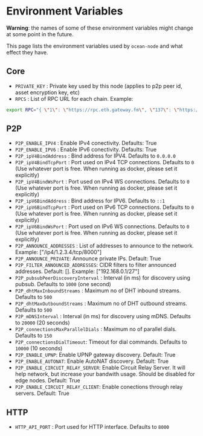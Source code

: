 # Environment Variables

**Warning**: the names of some of these environment variables might change at some point in the future.

This page lists the environment variables used by `ocean-node` and what effect
they have.

## Core

- `PRIVATE_KEY` : Private key used by this node (applies to p2p peer id, asset encryption key, etc)
- `RPCS` : List of RPC URL for each chain. Example:

```bash
export RPC="{ \"1\": \"https://rpc.eth.gateway.fm\", \"137\": \"https://polygon.meowrpc.com\", \"80001\": \"https://rpc-mumbai.maticvigil.com\" }"
```

## P2P

- `P2P_ENABLE_IPV4` : Enable IPv4 conectivity. Defaults: True
- `P2P_ENABLE_IPV6` : Enable IPv6 conectivity. Defaults: True
- `P2P_ipV4BindAddress` : Bind address for IPV4. Defaults to `0.0.0.0`
- `P2P_ipV4BindTcpPort` : Port used on IPv4 TCP connections. Defaults to `0` (Use whatever port is free. When running as docker, please set it explicitly)
- `P2P_ipV4BindWsPort` : Port used on IPv4 WS connections. Defaults to `0` (Use whatever port is free. When running as docker, please set it explicitly)
- `P2P_ipV6BindAddress` : Bind address for IPV6. Defaults to `::1`
- `P2P_ipV6BindTcpPort` : Port used on IPv6 TCP connections. Defaults to `0` (Use whatever port is free. When running as docker, please set it explicitly)
- `P2P_ipV6BindWsPort` : Port used on IPv6 WS connections. Defaults to `0` (Use whatever port is free. When running as docker, please set it explicitly)
- `P2P_ANNOUNCE_ADDRESSES` : List of addresses to announce to the network. Example: ["/ip4/1.2.3.4/tcp/8000"]
- `P2P_ANNOUNCE_PRIVATE`: Announce private IPs. Default: True
- `P2P_FILTER_ANNOUNCED_ADDRESSES`: CIDR filters to filter announced addresses. Default: []. Example: ["192.168.0.1/27"]
- `P2P_pubsubPeerDiscoveryInterval` : Interval (in ms) for discovery using pubsub. Defaults to `1000` (one second)
- `P2P_dhtMaxInboundStreams` : Maximum no of DHT inbound streams. Defaults to `500`
- `P2P_dhtMaxOutboundStreams` : Maximum no of DHT outbound streams. Defaults to `500`
- `P2P_mDNSInterval` : Interval (in ms) for discovery using mDNS. Defaults to `20000` (20 seconds)
- `P2P_connectionsMaxParallelDials` : Maximum no of parallel dials. Defaults to `150`
- `P2P_connectionsDialTimeout`: Timeout for dial commands. Defaults to `10000` (10 seconds)
- `P2P_ENABLE_UPNP`: Enable UPNP gateway discovery. Default: True
- `P2P_ENABLE_AUTONAT`: Enable AutoNAT discovery. Default: True
- `P2P_ENABLE_CIRCUIT_RELAY_SERVER`: Enable Circuit Relay Server. It will help network, but increase your bandwith usage. Should be disabled for edge nodes. Default: True
- `P2P_ENABLE_CIRCUIT_RELAY_CLIENT`: Enable conections through relay servers. Default: True

## HTTP

- `HTTP_API_PORT` : Port used for HTTP interface. Defaults to `8000`
